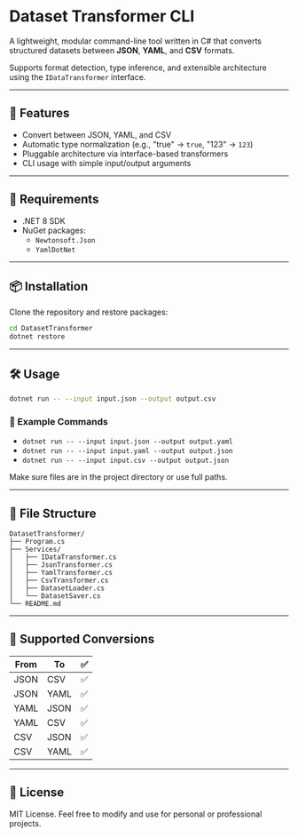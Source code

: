 ﻿# Dataset Transformer CLI

A lightweight, modular command-line tool written in C# that converts structured datasets between **JSON**, **YAML**, and **CSV** formats.

Supports format detection, type inference, and extensible architecture using the `IDataTransformer` interface.

---

## 🚀 Features
- Convert between JSON, YAML, and CSV
- Automatic type normalization (e.g., "true" → `true`, "123" → `123`)
- Pluggable architecture via interface-based transformers
- CLI usage with simple input/output arguments

---

## 🧰 Requirements
- .NET 8 SDK
- NuGet packages:
  - `Newtonsoft.Json`
  - `YamlDotNet`

---

## 📦 Installation
Clone the repository and restore packages:
```bash
cd DatasetTransformer
dotnet restore
```

---

## 🛠 Usage
```bash
dotnet run -- --input input.json --output output.csv
```

### 🧪 Example Commands
- `dotnet run -- --input input.json --output output.yaml`
- `dotnet run -- --input input.yaml --output output.json`
- `dotnet run -- --input input.csv --output output.json`

Make sure files are in the project directory or use full paths.

---

## 📂 File Structure
```
DatasetTransformer/
├── Program.cs
├── Services/
│   ├── IDataTransformer.cs
│   ├── JsonTransformer.cs
│   ├── YamlTransformer.cs
│   ├── CsvTransformer.cs
│   ├── DatasetLoader.cs
│   └── DatasetSaver.cs
└── README.md
```

---

## 🔄 Supported Conversions
| From | To | ✅ |
|------|----|----|
| JSON | CSV | ✅ |
| JSON | YAML | ✅ |
| YAML | JSON | ✅ |
| YAML | CSV | ✅ |
| CSV | JSON | ✅ |
| CSV | YAML | ✅ |

---

## 📘 License
MIT License. Feel free to modify and use for personal or professional projects.

